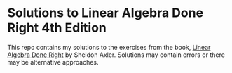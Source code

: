 # Solutions to Linear Algebra Done Right 4th Edition

This repo contains my solutions to the exercises from the book, [Linear Algebra Done Right](https://linear.axler.net/) by Sheldon Axler. Solutions may contain errors or there may be alternative approaches.
